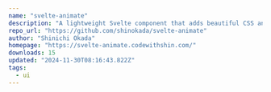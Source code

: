 ```yaml
---
name: "svelte-animate"
description: "A lightweight Svelte component that adds beautiful CSS animations to any element using Animate.css library. Features include click/hover triggers, customizable duration, reduced motion support, and accessibility features. Perfect for creating engaging use"
repo_url: "https://github.com/shinokada/svelte-animate"
author: "Shinichi Okada"
homepage: "https://svelte-animate.codewithshin.com/"
downloads: 15
updated: "2024-11-30T08:16:43.822Z"
tags: 
  - ui
---
```

